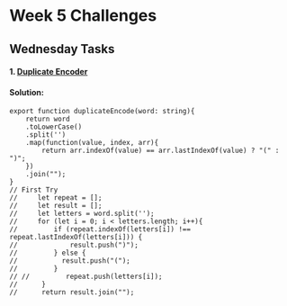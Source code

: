 # Week 5 Challenges
## Wednesday Tasks
#### 1. [Duplicate Encoder](https://www.codewars.com/kata/54b42f9314d9229fd6000d9c/train/typescript)

#### Solution:
	export function duplicateEncode(word: string){
		return word
		.toLowerCase()
		.split('')
		.map(function(value, index, arr){
			return arr.indexOf(value) == arr.lastIndexOf(value) ? "(" : ")";
		})
		.join("");
	}
	// First Try
	//     let repeat = [];
	//     let result = [];
	//     let letters = word.split('');
	//     for (let i = 0; i < letters.length; i++){
	//         if (repeat.indexOf(letters[i]) !== repeat.lastIndexOf(letters[i])) {
	//             result.push(")");
	//         } else {
	//           result.push("(");
	//         }
	// //         repeat.push(letters[i]);
	//      }
	//      return result.join("");
